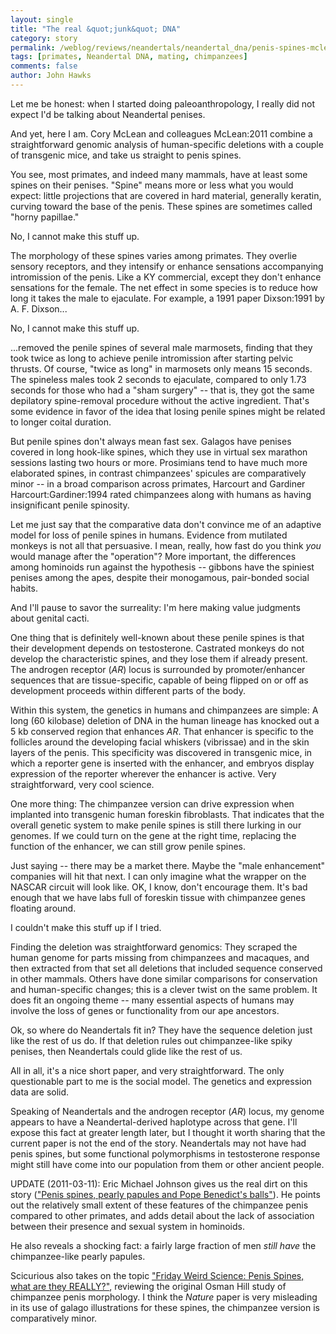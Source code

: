 ```yaml
---
layout: single 
title: "The real &quot;junk&quot; DNA" 
category: story
permalink: /weblog/reviews/neandertals/neandertal_dna/penis-spines-mclean-2011.html
tags: [primates, Neandertal DNA, mating, chimpanzees] 
comments: false 
author: John Hawks 
---
```


Let me be honest: when I started doing paleoanthropology, I really did not expect I'd be talking about Neandertal penises. 

And yet, here I am. Cory McLean and colleagues <bib>McLean:2011</bib> combine a straightforward genomic analysis of human-specific deletions with a couple of transgenic mice, and take us straight to penis spines. 

You see, most primates, and indeed many mammals, have at least some spines on their penises. "Spine" means more or less what you would expect: little projections that are covered in hard material, generally keratin, curving toward the base of the penis. These spines are sometimes called "horny papillae." 

No, I cannot make this stuff up. 

The morphology of these spines varies among primates. They overlie sensory receptors, and they intensify or enhance sensations accompanying intromission of the penis. Like a KY commercial, except they don't enhance sensations for the female. The net effect in some species is to reduce how long it takes the male to ejaculate. For example, a 1991 paper <bib>Dixson:1991</bib> by A. F. Dixson...

No, I cannot make this stuff up.

...removed the penile spines of several male marmosets, finding that they took twice as long to achieve penile intromission after starting pelvic thrusts. Of course, "twice as long" in marmosets only means 15 seconds. The spineless males took 2 seconds to ejaculate, compared to only 1.73 seconds for those who had a "sham surgery" -- that is, they got the same depilatory spine-removal procedure without the active ingredient. That's some evidence in favor of the idea that losing penile spines might be related to longer coital duration. 

But penile spines don't always mean fast sex. Galagos have penises covered in long hook-like spines, which they use in virtual sex marathon sessions lasting two hours or more. Prosimians tend to have much more elaborated spines, in contrast chimpanzees' spicules are comparatively minor -- in a broad comparison across primates, Harcourt and Gardiner <bib>Harcourt:Gardiner:1994</bib> rated chimpanzees along with humans as having insignificant penile spinosity. 

Let me just say that the comparative data don't convince me of an adaptive model for loss of penile spines in humans. Evidence from mutilated monkeys is not all that persuasive. I mean, really, how fast do you think <i>you</i> would manage after the "operation"? More important, the differences among hominoids run against the hypothesis -- gibbons have the spiniest penises among the apes, despite their monogamous, pair-bonded social habits. 

And I'll pause to savor the surreality: I'm here making value judgments about genital cacti. 

One thing that is definitely well-known about these penile spines is that their development depends on testosterone. Castrated monkeys do not develop the characteristic spines, and they lose them if already present. The androgen receptor (<i>AR</i>) locus is surrounded by promoter/enhancer sequences that are tissue-specific, capable of being flipped on or off as development proceeds within different parts of the body. 

Within this system, the genetics in humans and chimpanzees are simple: A long (60 kilobase) deletion of DNA in the human lineage has knocked out a 5 kb conserved region that enhances <i>AR</i>. That enhancer is specific to the follicles around the developing facial whiskers (vibrissae) and in the skin layers of the penis. This specificity was discovered in transgenic mice, in which a reporter gene is inserted with the enhancer, and embryos display expression of the reporter wherever the enhancer is active. Very straightforward, very cool science. 

One more thing: The chimpanzee version can drive expression when implanted into transgenic human foreskin fibroblasts. That indicates that the overall genetic system to make penile spines is still there lurking in our genomes. If we could turn on the gene at the right time, replacing the function of the enhancer, we can still grow penile spines. 

Just saying -- there may be a market there. Maybe the "male enhancement" companies will hit that next. I can only imagine what the wrapper on the NASCAR circuit will look like. OK, I know, don't encourage them. It's bad enough that we have labs full of foreskin tissue with chimpanzee genes floating around. 

I couldn't make this stuff up if I tried. 

Finding the deletion was straightforward genomics: They scraped the human genome for parts missing from chimpanzees and macaques, and then extracted from that set all deletions that included sequence conserved in other mammals. Others have done similar comparisons for conservation and human-specific changes; this is a clever twist on the same problem. It does fit an ongoing theme -- many essential aspects of humans may involve the loss of genes or functionality from our ape ancestors. 

Ok, so where do Neandertals fit in? They have the sequence deletion just like the rest of us do. If that deletion rules out chimpanzee-like spiky penises, then Neandertals could glide like the rest of us. 


All in all, it's a nice short paper, and very straightforward. The only questionable part to me is the social model. The genetics and expression data are solid. 



Speaking of Neandertals and the androgen receptor (<i>AR</i>) locus, my genome appears to have a Neandertal-derived haplotype across that gene. I'll expose this fact at greater length later, but I thought it worth sharing that the current paper is not the end of the story. Neandertals may not have had penis spines, but some functional polymorphisms in testosterone response might still have come into our population from them or other ancient people. 

UPDATE (2011-03-11): Eric Michael Johnson gives us the real dirt on this story (<a href="http://zinjanthropus.wordpress.com/2011/03/11/penis-spines-pearly-papules-and-pope-benedicts-balls/">"Penis spines, pearly papules and Pope Benedict's balls"</a>). He points out the relatively small extent of these features of the chimpanzee penis compared to other primates, and adds detail about the lack of association between their presence and sexual system in hominoids. 

He also reveals a shocking fact: a fairly large fraction of men <i>still have</i> the chimpanzee-like pearly papules. 

Scicurious also takes on the topic <a href="http://scientopia.org/blogs/scicurious/2011/03/11/friday-weird-science-penis-spines-what-are-they-really/">"Friday Weird Science: Penis Spines, what are they REALLY?"</a>, reviewing the original Osman Hill study of chimpanzee penis morphology. I think the <i>Nature</i> paper is very misleading in its use of galago illustrations for these spines, the chimpanzee version is comparatively minor. 


